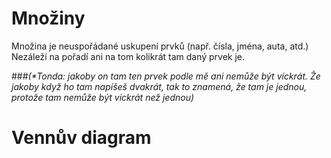 # Množiny
Množina je neuspořádané uskupení prvků (např. čísla, jména, auta, atd.)
Nezáleží na pořadí ani na tom kolikrát tam daný prvek je. 

###_(*Tonda: jakoby on tam ten prvek podle mě ani nemůže být víckrát. Že jakoby když ho tam napíšeš dvakrát, tak to znamená, že tam je jednou, protože tam nemůže být víckrát než jednou)_

# Vennův diagram

